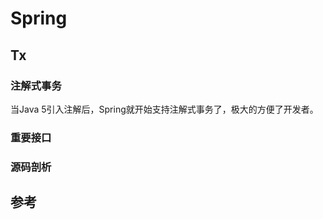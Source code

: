 ﻿# Spring

## Tx

### 注解式事务

当Java 5引入注解后，Spring就开始支持注解式事务了，极大的方便了开发者。

### 重要接口

### 源码剖析

## 参考


